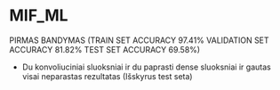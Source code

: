# MIF_ML


PIRMAS BANDYMAS (TRAIN SET ACCURACY 97.41% VALIDATION SET ACCURACY 81.82% TEST SET ACCURACY 69.58%)

- Du konvoliuciniai sluoksniai ir du paprasti dense sluoksniai ir gautas visai neparastas rezultatas (Išskyrus test seta)

